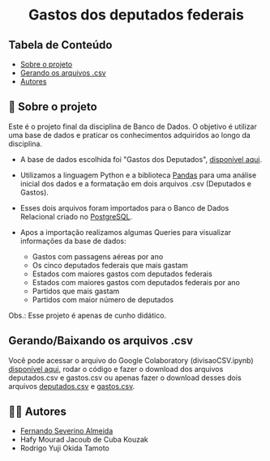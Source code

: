 <h1 align="center">Gastos dos deputados federais</h1>

## Tabela de Conteúdo

- [Sobre o projeto](#-sobre-o-projeto)
- [Gerando os arquivos .csv](#gerando-os-arquivos-csv)
- [Autores](#-autores)

## 📄 Sobre o projeto

Este é o projeto final da disciplina de Banco de Dados. O objetivo é utilizar uma base de dados e praticar os conhecimentos adquiridos ao longo da disciplina.

- A base de dados escolhida foi "Gastos dos Deputados", [disponível aqui](https://brasil.io/dataset/gastos-deputados/cota_parlamentar/).

- Utilizamos a linguagem Python e a biblioteca [Pandas](https://pandas.pydata.org/) para uma análise inicial dos dados e a formatação em dois arquivos .csv (Deputados e Gastos).

- Esses dois arquivos foram importados para o Banco de Dados Relacional criado no [PostgreSQL](https://www.postgresql.org/).

- Apos a importação realizamos algumas Queries para visualizar informações da base de dados:
  - Gastos com passagens aéreas por ano
  - Os cinco deputados federais que mais gastam
  - Estados com maiores gastos com deputados federais
  - Estados com maiores gastos com deputados federais por ano
  - Partidos que mais gastam
  - Partidos com maior número de deputados

Obs.: Esse projeto é apenas de cunho didático.

## Gerando/Baixando os arquivos .csv

Você pode acessar o arquivo do Google Colaboratory (divisaoCSV.ipynb) [disponível aqui](https://colab.research.google.com/drive/1eSkNDAcDFGaSKvq9l61VmhVKAyQJnDTo?usp=sharing), rodar o código e fazer o download dos arquivos deputados.csv e gastos.csv ou apenas fazer o download desses dois arquivos [deputados.csv](https://drive.google.com/file/d/1et_WZkr8Aekc4uQUmyYVIwZRFy1m2E1H/view?usp=sharing) e [gastos.csv](https://drive.google.com/file/d/1LOlGJCovXsWpBDHaHPt6P83D7qyNI0rX/view?usp=sharing).

## 👨‍💻 Autores

- [Fernando Severino Almeida](https://github.com/fernandosev)
- Hafy Mourad Jacoub de Cuba Kouzak
- Rodrigo Yuji Okida Tamoto
